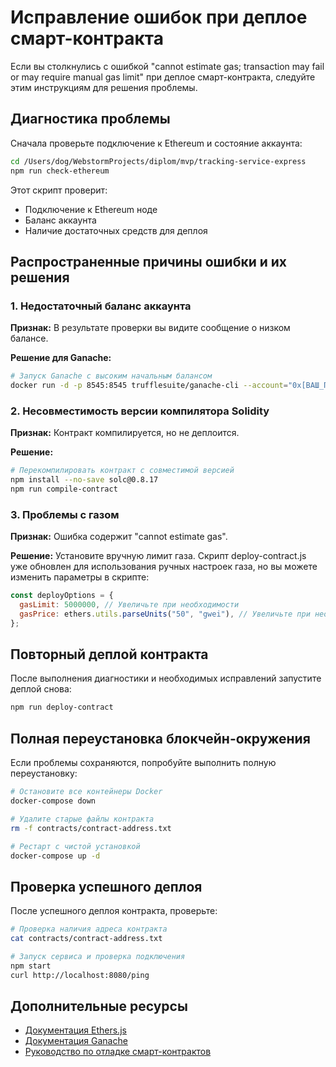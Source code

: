 # Исправление ошибок при деплое смарт-контракта

Если вы столкнулись с ошибкой "cannot estimate gas; transaction may fail or may require manual gas limit" при деплое смарт-контракта, следуйте этим инструкциям для решения проблемы.

## Диагностика проблемы

Сначала проверьте подключение к Ethereum и состояние аккаунта:

```bash
cd /Users/dog/WebstormProjects/diplom/mvp/tracking-service-express
npm run check-ethereum
```

Этот скрипт проверит:

- Подключение к Ethereum ноде
- Баланс аккаунта
- Наличие достаточных средств для деплоя

## Распространенные причины ошибки и их решения

### 1. Недостаточный баланс аккаунта

**Признак:** В результате проверки вы видите сообщение о низком балансе.

**Решение для Ganache:**

```bash
# Запуск Ganache с высоким начальным балансом
docker run -d -p 8545:8545 trufflesuite/ganache-cli --account="0x[ВАШ_ПРИВАТНЫЙ_КЛЮЧ],100000000000000000000" -h 0.0.0.0
```

### 2. Несовместимость версии компилятора Solidity

**Признак:** Контракт компилируется, но не деплоится.

**Решение:**

```bash
# Перекомпилировать контракт с совместимой версией
npm install --no-save solc@0.8.17
npm run compile-contract
```

### 3. Проблемы с газом

**Признак:** Ошибка содержит "cannot estimate gas".

**Решение:** Установите вручную лимит газа. Скрипт deploy-contract.js уже обновлен для использования ручных настроек газа, но вы можете изменить параметры в скрипте:

```javascript
const deployOptions = {
  gasLimit: 5000000, // Увеличьте при необходимости
  gasPrice: ethers.utils.parseUnits("50", "gwei"), // Увеличьте при необходимости
};
```

## Повторный деплой контракта

После выполнения диагностики и необходимых исправлений запустите деплой снова:

```bash
npm run deploy-contract
```

## Полная переустановка блокчейн-окружения

Если проблемы сохраняются, попробуйте выполнить полную переустановку:

```bash
# Остановите все контейнеры Docker
docker-compose down

# Удалите старые файлы контракта
rm -f contracts/contract-address.txt

# Рестарт с чистой установкой
docker-compose up -d
```

## Проверка успешного деплоя

После успешного деплоя контракта, проверьте:

```bash
# Проверка наличия адреса контракта
cat contracts/contract-address.txt

# Запуск сервиса и проверка подключения
npm start
curl http://localhost:8080/ping
```

## Дополнительные ресурсы

- [Документация Ethers.js](https://docs.ethers.io/)
- [Документация Ganache](https://www.trufflesuite.com/docs/ganache/overview)
- [Руководство по отладке смарт-контрактов](https://ethereum.org/en/developers/tutorials/debugging-smart-contracts/)
